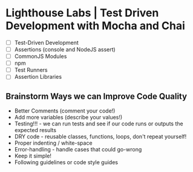 # Lighthouse Labs | Test Driven Development with Mocha and Chai

* [ ] Test-Driven Development
* [ ] Assertions (console and NodeJS assert)
* [ ] CommonJS Modules
* [ ] npm
* [ ] Test Runners
* [ ] Assertion Libraries
## Brainstorm Ways we can Improve Code Quality

* Better Comments (comment your code!)
* Add more variables (describe your values!)
* Testing!!! - we can run tests and see if our code runs or outputs the expected results
* DRY code - reusable classes, functions, loops, don't repeat yourself!
* Proper indenting / white-space
* Error-handling - handle cases that could go-wrong
* Keep it simple!
* Following guidelines or code style guides
